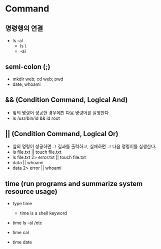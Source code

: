 # Command

## 명령행의 연결

- ls -al
  - ls \
  - -al

## semi-colon (;)

- mkdir web; cd web; pwd
- date; whoami

## && (Condition Command, Logical And)

- 앞의 명령어 성공한 경우에만 다음 명령어를 실행한다.
- ls /usr/bin/id && id root

## || (Condition Command, Logical Or)

- 앞의 명령어 성공하면 그 결과를 출력하고, 실패하면 그 다음 명령어를 실행한다.
- ls file.txt || touch file.txt
- ls file.txt 2> error.txt || touch file.txt
- data || whoami
- data 2> error || whoami

## time (run programs and summarize system resource usage)

- type time
  - time is a shell keyword

- time ls -al /etc

- time cal
- time date
